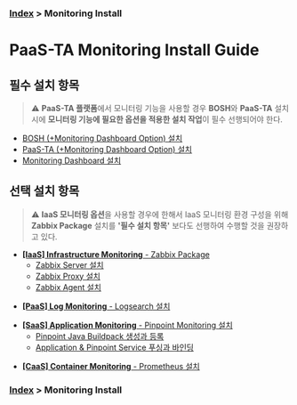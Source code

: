 ### [Index](https://github.com/PaaS-TA/Guide/tree/working-new-template) > Monitoring Install


# PaaS-TA Monitoring Install Guide


## 필수 설치 항목
> ⚠️ <b>PaaS-TA 플랫폼</b>에서 모니터링 기능을 사용할 경우 <b>BOSH</b>와 <b>PaaS-TA</b> 설치 시에 **모니터링 기능에 필요한 옵션을 적용한 설치 작업**이 필수 선행되어야 한다.

- [BOSH (+Monitoring Dashboard Option) 설치](PAAS-TA_BOSH2_MONITORING_INSTALL_GUIDE.md)
- [PaaS-TA (+Monitoring Dashboard Option) 설치](PAAS-TA_CORE_MONITORING_INSTALL_GUIDE.md)
- [Monitoring Dashboard 설치](PAAS-TA_MONITORING_MONITORING_DASHBOARD_INSTALL.md)


## 선택 설치 항목
> ⚠️ **IaaS 모니터링 옵션**을 사용할 경우에 한해서 IaaS 모니터링 환경 구성을 위해 **Zabbix Package** 설치를 **'필수 설치 항목'** 보다도 선행하여 수행할 것을 권장하고 있다.

+ [**[IaaS] Infrastructure Monitoring** - Zabbix Package](#)
  + [Zabbix Server 설치](PAAS-TA_MONITORING_ZABBIX-SERVER_INSTALL.md)
  + [Zabbix Proxy 설치](PAAS-TA_MONITORING_ZABBIX-PROXY_INSTALL.md)
  + [Zabbix Agent 설치](PAAS-TA_MONITORING_ZABBIX-AGENT_INSTALL.md)
  
- [**[PaaS] Log Monitoring** - Logsearch 설치](PAAS-TA_MONITORING_LOGSEARCH_INSTALL.md)

+ [**[SaaS] Application Monitoring** - Pinpoint Monitoring 설치](PAAS-TA_MONITORING_PINPOINT_MONITORING_INSTALL.md)
  + [Pinpoint Java Buildpack 생성과 등록](PAAS-TA_MONITORING_PINPOINT_JAVA_BUILDPACK_CREATING_AND_UPLOADING.md)
  + [Application & Pinpoint Service 푸싱과 바인딩](PAAS-TA_MONITORING_PINPOINT_APPLICATION_PUSHING_AND_BINDING.md)

- [**[CaaS] Container Monitoring** - Prometheus 설치](PAAS-TA_MONITORING_CONTAINER_SERVICE_INSTALL.md)


### [Index](https://github.com/PaaS-TA/Guide/tree/working-new-template) > Monitoring Install
